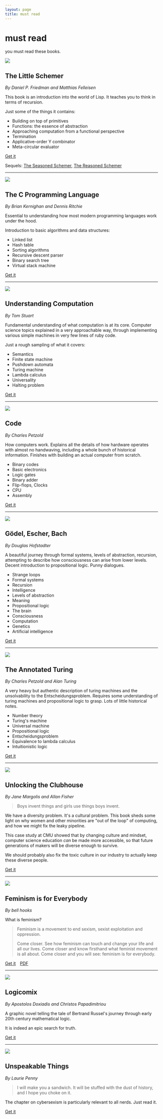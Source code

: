 ```yaml
---
layout: page
title: must read
---
```


<div class="hero-unit">
    <h1>must read</h1>
    <p>you must read these books.</p>
</div>

<div class="book-cover">
    <img src="/img/books/littleschemer.png">
</div>

## The Little Schemer

*By Daniel P. Friedman and Matthias Felleisen*

This book is an introduction into the world of Lisp. It teaches you to think
in terms of recursion.

Just some of the things it contains:

* Building on top of primitives
* Functions: the essence of abstraction
* Approaching computation from a functional perspective
* Termination
* Applicative-order Y combinator
* Meta-circular evaluator

<a href="http://mitpress.mit.edu/books/little-schemer" class="btn btn-large btn-inverse" style="width: 100px;"><span class="icon-bookmark icon-white"></span> Get it</a>

Sequels: [The Seasoned Schemer](http://mitpress.mit.edu/books/seasoned-schemer),
[The Reasoned Schemer](http://mitpress.mit.edu/books/reasoned-schemer)

<span class="clearfix"></span>

<hr>

<div class="book-cover">
    <img src="/img/books/knr.png">
</div>

## The C Programming Language

*By Brian Kernighan and Dennis Ritchie*

Essential to understanding how most modern programming languages work under
the hood.

Introduction to basic algorithms and data structures:

* Linked list
* Hash table
* Sorting algorithms
* Recursive descent parser
* Binary search tree
* Virtual stack machine

<a href="http://cm.bell-labs.com/cm/cs/cbook/" class="btn btn-large btn-inverse" style="width: 100px;"><span class="icon-bookmark icon-white"></span> Get it</a>

<span class="clearfix"></span>

<hr>

<div class="book-cover">
    <img src="/img/books/computation.png">
</div>

## Understanding Computation

*By Tom Stuart*

Fundamental understanding of what computation is at its core. Computer science
topics explained in a very approachable way, through implementing various
simple machines in very few lines of ruby code.

Just a rough sampling of what it covers:

* Semantics
* Finite state machine
* Pushdown automata
* Turing machine
* Lambda calculus
* Universality
* Halting problem

<a href="http://computationbook.com/" class="btn btn-large btn-inverse" style="width: 100px;"><span class="icon-bookmark icon-white"></span> Get it</a>

<span class="clearfix"></span>

<hr>

<div class="book-cover">
    <img src="/img/books/code.png">
</div>

## Code

*By Charles Petzold*

How computers work. Explains all the details of how hardware operates with
almost no handwaving, including a whole bunch of historical information.
Finishes with building an actual computer from scratch.

* Binary codes
* Basic electronics
* Logic gates
* Binary adder
* Flip-flops, Clocks
* CPU
* Assembly

<a href="http://www.charlespetzold.com/code/" class="btn btn-large btn-inverse" style="width: 100px;"><span class="icon-bookmark icon-white"></span> Get it</a>

<span class="clearfix"></span>

<hr>

<div class="book-cover">
    <img src="/img/books/geb.png">
</div>

## Gödel, Escher, Bach

*By Douglas Hofstadter*

A beautiful journey through formal systems, levels of abstraction, recursion,
attempting to describe how consciousness can arise from lower levels. Decent
introduction to propositional logic. Punny dialogues.

* Strange loops
* Formal systems
* Recursion
* Intelligence
* Levels of abstraction
* Meaning
* Propositional logic
* The brain
* Consciousness
* Computation
* Genetics
* Artificial intelligence

<a href="http://www.amazon.com/G%C3%B6del-Escher-Bach-Eternal-Golden/dp/0465026567" class="btn btn-large btn-inverse" style="width: 100px;"><span class="icon-bookmark icon-white"></span> Get it</a>

<span class="clearfix"></span>

<hr>

<div class="book-cover">
    <img src="/img/books/annotated_turing.png">
</div>

## The Annotated Turing

*By Charles Petzold and Alan Turing*

A very heavy but authentic description of turing machines and the
unsolvability to the Entscheidungsproblem. Requires some understanding of
turing machines and propositional logic to grasp. Lots of little historical
notes.

* Number theory
* Turing's machine
* Universal machine
* Propositional logic
* Entscheidungsproblem
* Equivalence to lambda calculus
* Intuitionistic logic

<a href="http://www.theannotatedturing.com/" class="btn btn-large btn-inverse" style="width: 100px;"><span class="icon-bookmark icon-white"></span> Get it</a>

<span class="clearfix"></span>

<hr>

<div class="book-cover">
    <img src="/img/books/unlocking_clubhouse.png">
</div>

## Unlocking the Clubhouse

*By Jane Margolis and Allan Fisher*

> Boys invent things and girls use things boys invent.

We have a diversity problem. It's a cultural problem. This book sheds some
light on why women and other minorities are "out of the loop" of computing,
and how we might fix the leaky pipeline.

This case study at CMU showed that by changing culture and mindset, computer
science education *can* be made more accessible, so that future generations of
makers will be diverse enough to survive.

We should probably also fix the toxic culture in our industry to actually keep
these diverse people.

<a href="http://mitpress.mit.edu/books/unlocking-clubhouse" class="btn btn-large btn-inverse" style="width: 100px;"><span class="icon-bookmark icon-white"></span> Get it</a>

<span class="clearfix"></span>

<hr>

<div class="book-cover">
    <img src="/img/books/feminism.png">
</div>

## Feminism is for Everybody

*By bell hooks*

What is feminism?

> Feminism is a movement to end sexism, sexist exploitation and oppression.
>
> Come closer. See how feminism can touch and change your life and all our
> lives. Come closer and know firsthand what feminist movement is all about.
> Come closer and you will see: feminism is for everybody.

<a href="http://www.amazon.com/Feminism-Is-Everybody-Passionate-Politics/dp/0896086283" class="btn btn-large btn-inverse" style="width: 100px;"><span class="icon-bookmark icon-white"></span> Get it</a>
<a href="http://excoradfeminisms.files.wordpress.com/2010/03/bell_hooks-feminism_is_for_everybody.pdf" class="btn btn-large btn-success" style="width: 100px; margin-left: 10px;"><span class="icon-bookmark icon-white"></span> PDF</a>

<span class="clearfix"></span>

<hr>

<div class="book-cover">
    <img src="/img/books/logicomix.png">
</div>

## Logicomix

*By Apostolos Doxiadis and Christos Papadimitriou*

A graphic novel telling the tale of Bertrand Russel's journey through early
20th century mathematical logic.

It is indeed an epic search for truth.

<a href="http://www.logicomix.com/" class="btn btn-large btn-inverse" style="width: 100px;"><span class="icon-bookmark icon-white"></span> Get it</a>

<span class="clearfix"></span>

<hr>

<div class="book-cover">
    <img src="/img/books/unspeakable-things.jpg">
</div>

## Unspeakable Things

*By Laurie Penny*

> I will make you a sandwich. It will be stuffed with the dust of history, and
> I hope you choke on it.

The chapter on cybersexism is particularly relevant to all nerds. Just read it.

<a href="http://www.amazon.com/Unspeakable-Things-Sex-Lies-Revolution/dp/1620406896" class="btn btn-large btn-inverse" style="width: 100px;"><span class="icon-bookmark icon-white"></span> Get it</a>

<span class="clearfix"></span>
